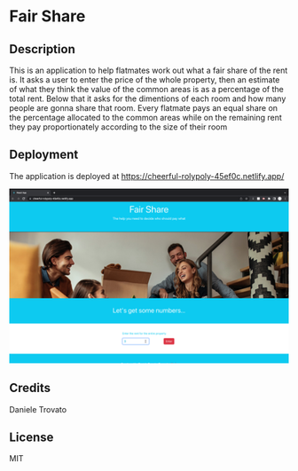 # Fair Share

## Description

This is an application to help flatmates work out what a fair share of the rent is. It asks a user to enter the price of the whole property, then an estimate of what they think the value of the common areas is as a percentage of the total rent. Below that it asks for the dimentions of each room and how many people are gonna share that room. Every flatmate pays an equal share on the percentage allocated to the common areas while on the remaining rent they pay proportionately according to the size of their room

## Deployment

The application is deployed at https://cheerful-rolypoly-45ef0c.netlify.app/

![Alt text](./src/components/screenshot.png)

## Credits

Daniele Trovato

## License

MIT
